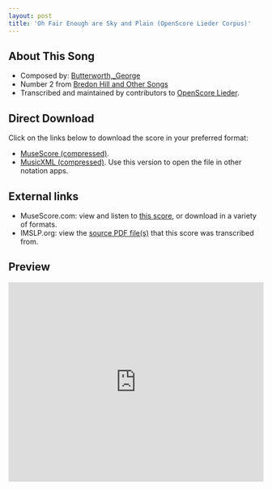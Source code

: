 ```yaml
---
layout: post
title: 'Oh Fair Enough are Sky and Plain (OpenScore Lieder Corpus)'
---
```


## About This Song

- Composed by: [Butterworth,_George](https://fourscoreandmore.org/openscore/lieder/Butterworth,_George)
- Number 2 from [Bredon Hill and Other Songs](https://fourscoreandmore.org/openscore/lieder/Butterworth,_George/Bredon_Hill_and_Other_Songs)
- Transcribed and maintained by contributors to [OpenScore Lieder].

[OpenScore Lieder]: https://musescore.com/openscore-lieder-corpus

## Direct Download

Click on the links below to download the score in your preferred format:
- [MuseScore (compressed)](https://github.com/openscore/lieder/blob/main/scores/Butterworth,_George/Bredon_Hill_and_Other_Songs/2_Oh_Fair_Enough_are_Sky_and_Plain/lc6378337.mscz?raw=true).
- [MusicXML (compressed)](https://github.com/openscore/lieder/blob/main/scores/Butterworth,_George/Bredon_Hill_and_Other_Songs/2_Oh_Fair_Enough_are_Sky_and_Plain/lc6378337.mxl?raw=true). Use this version to open the file in other notation apps.

## External links

- MuseScore.com: view and listen to [this score][MuseScore], or download in a variety of formats.
- IMSLP.org: view the [source PDF file(s)][IMSLP] that this score was transcribed from.

[MuseScore]: https://musescore.com/score/6378337
[IMSLP]: https://imslp.org/wiki/Special:ReverseLookup/650688

## Preview

<iframe width="100%" height="394" src="https://musescore.com/openscore-lieder-corpus/scores/6378337/embed" frameborder="0" allowfullscreen allow="autoplay; fullscreen"></iframe>
